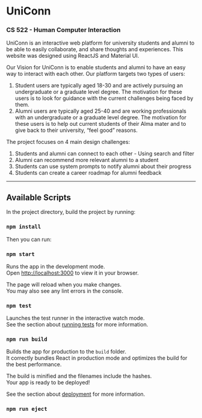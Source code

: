 # UniConn

### CS 522 - Human Computer Interaction
UniConn is an interactive web platform for university students and alumni to be able to easily collaborate, and share thoughts and experiences. This website was designed using ReactJS and Material UI.

Our Vision for UniConn is to enable students and alumni to have an easy way to interact with each other. Our platform targets two types of users:<br>
1. Student users are typically aged 18-30 and are actively pursuing an undergraduate or a graduate level degree. The motivation for these users is to look for guidance with the current challenges being faced by them. </br>
2. Alumni users are typically aged 25-40 and are working professionals with an undergraduate or a graduate level degree. The motivation for these users is to help out
current students of their Alma mater and to give back to their university, “feel good” reasons.

The project focuses on 4 main design challenges:</br>
1. Students and alumni can connect to each other - Using search and filter</br>
2. Alumni can recommend more relevant alumni to a student</br>
3. Students can use system prompts to notify alumni about their progress</br>
4. Students can create a career roadmap for alumni feedback</br>

----------------------------------------------------------------------------------------------------------------------------------------------------------------------

## Available Scripts

In the project directory, build the project by running:

### `npm install`

Then you can run:

### `npm start`

Runs the app in the development mode.\
Open [http://localhost:3000](http://localhost:3000) to view it in your browser.

The page will reload when you make changes.\
You may also see any lint errors in the console.

### `npm test`

Launches the test runner in the interactive watch mode.\
See the section about [running tests](https://facebook.github.io/create-react-app/docs/running-tests) for more information.

### `npm run build`

Builds the app for production to the `build` folder.\
It correctly bundles React in production mode and optimizes the build for the best performance.

The build is minified and the filenames include the hashes.\
Your app is ready to be deployed!

See the section about [deployment](https://facebook.github.io/create-react-app/docs/deployment) for more information.

### `npm run eject`

